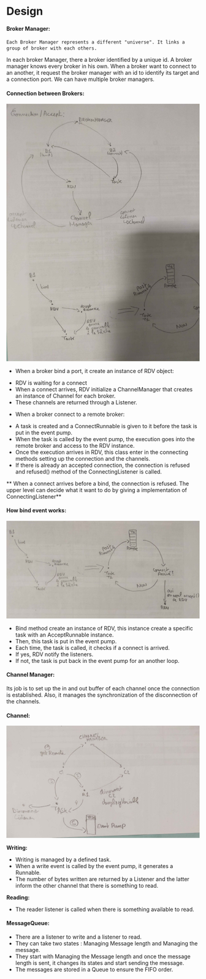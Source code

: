 # Design

#### **Broker Manager**:
    Each Broker Manager represents a different "universe". It links a group of broker with each others.
In each broker Manager, there a broker identified by a unique id. A broker manager knows every broker in his own.
When a broker want to connect to an another, it request the broker manager with an id to identify its target and a connection
port. We can have multiple broker managers.

#### **Connection between Brokers**:

![](connect_accept.jpg)

* When a broker bind a port, it create an instance of RDV object:
- RDV is waiting for a connect
- When a connect arrives, RDV initialize a ChannelManager that creates an instance of Channel for each broker.
- These channels are returned through a Listener.

* When a broker connect to a remote broker:
- A task is created and a ConnectRunnable is given to it before the task is put in the event pump.
- When the task is called by the event pump, the execution goes into the remote broker and access to the RDV instance.
- Once the execution arrives in RDV, this class enter in the connecting methods setting up the connection and the channels.
- If there is already an accepted connection, the connection is refused and refused() method of the ConnectingListener is called.

** When a connect arrives before a bind, the connection is refused. The upper level can decide what it want to do by giving a implementation of ConnectingListener**

#### **How bind event works**:

![](bind.jpg)

- Bind method create an instance of RDV, this instance create a specific task with an AcceptRunnable instance.
- Then, this task is put in the event pump.
- Each time, the task is called, it checks if a connect is arrived.
- If yes, RDV notify the listeners.
- If not, the task is put back in the event pump for an another loop.

#### **Channel Manager**:
Its job is to set up the in and out buffer of each channel once the connection is established.
Also, it manages the synchronization of the disconnection of the channels.

#### **Channel**:

![](channel.jpg)

**Writing:**
- Writing is managed by a defined task.
- When a write event is called by the event pump, it generates a Runnable.
- The number of bytes written are returned by a Listener and the latter inform the other channel that there is something to read.

**Reading:**
- The reader listener is called when there is something available to read.

#### **MessageQueue**:

- There are a listener to write and a listener to read.
- They can take two states : Managing Message length and Managing the message.
- They start with Managing the Message length and once the message length is sent, it changes its states and start sending the message.
- The messages are stored in a Queue to ensure the FIFO order.